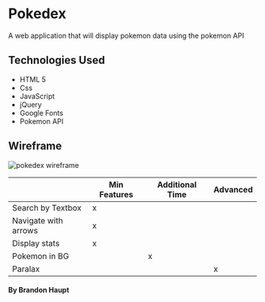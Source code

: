 # Pokedex
A web application that will display pokemon data using the pokemon API

## Technologies Used
- HTML 5
- Css
- JavaScript
- jQuery
- Google Fonts
- Pokemon API

## Wireframe

![pokedex wireframe](https://i.imgur.com/mEJJTIR.png)

|                      |  Min Features | Additional Time  | Advanced  | 
|----------------------|---------------|------------------|-----------|
| Search by Textbox    |       x       |                  |           |
| Navigate with arrows |       x       |                  |           |
| Display stats        |       x       |                  |           |
| Pokemon in BG        |               |        x         |           |
| Paralax              |               |                  |     x     |


#### By Brandon Haupt